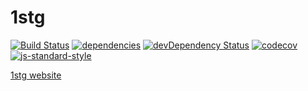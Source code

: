 # 1stg

[![Build Status](https://travis-ci.org/JounQin/1stg.svg?branch=master)](https://travis-ci.org/JounQin/1stg?branch=master)
[![dependencies](https://david-dm.org/JounQin/1stg.svg)](https://david-dm.org/JounQin/1stg)
[![devDependency Status](https://david-dm.org/JounQin/1stg/dev-status.svg)](https://david-dm.org/JounQin/1stg#info=devDependencies)
[![codecov](https://codecov.io/gh/JounQin/1stg/branch/master/graph/badge.svg)](https://codecov.io/gh/JounQin/1stg)
[![js-standard-style](https://img.shields.io/badge/code%20style-standard-brightgreen.svg)](http://standardjs.com/)

[1stg website](http://1stg.me)
